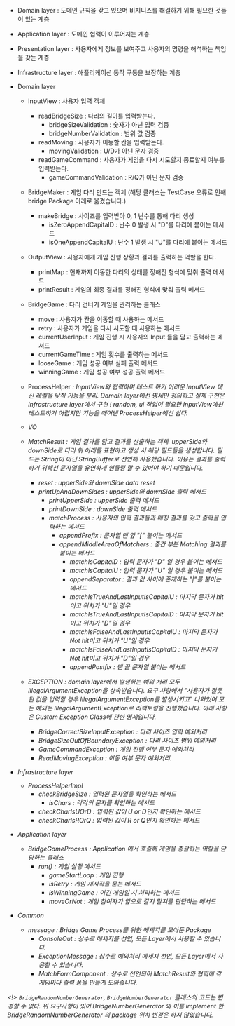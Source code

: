 - Domain layer : 도메인 규칙을 갖고 있으며 비지니스를 해결하기 위해 필요한 것들이 있는 계층
- Application layer : 도메인 협력이 이루어지는 계층
- Presentation layer : 사용자에게 정보를 보여주고 사용자의 명령을 해석하는 책임을 갖는 계층
- Infrastructure layer : 애플리케이션 동작 구동을 보장하는 계층


- Domain layer
    - InputView : 사용자 입력 객체
        - readBridgeSize  : 다리의 길이를 입력받는다.
            - bridgeSizeValidation : 숫자가 아닌 입력 검증
            - bridgeNumberValidation : 범위 값 검증
        - readMoving      : 사용자가 이동할 칸을 입력받는다.
            - movingValidation : U/D가 아닌 문자 검증
        - readGameCommand : 사용자가 게임을 다시 시도할지 종료할지 여부를 입력받는다.
            - gameCommandValidation : R/Q가 아닌 문자 검증

    - BridgeMaker : 게임 다리 만드는 객체 (해당 클래스는 TestCase 오류로 인해 bridge Package 아래로
      옮겼습니다.)
        - makeBridge : 사이즈를 입력받아 0, 1 난수를 통해 다리 생성
            - isZeroAppendCapitalD : 난수 0 발생 시 "D"를 다리에 붙이는 메서드
            - isOneAppendCapitalU : 난수 1 발생 시 "U"를 다리에 붙이는 메서드

    - OutputView : 사용자에게 게임 진행 상황과 결과를 출력하는 역할을 한다.
        - printMap : 현재까지 이동한 다리의 상태를 정해진 형식에 맞춰 출력 메서드
        - printResult : 게임의 최종 결과를 정해진 형식에 맞춰 출력 메서드

    - BridgeGame : 다리 건너기 게임을 관리하는 클래스
        - move : 사용자가 칸을 이동할 때 사용하는 메서드
        - retry : 사용자가 게임을 다시 시도할 때 사용하는 메서드
        - currentUserInput : 게임 진행 시 사용자의 Input 들을 담고 출력하는 메서드
        - currentGameTime : 게임 횟수를 출력하는 메서드
        - looseGame : 게임 성공 여부 실패 출력 메서드
        - winningGame : 게임 성공 여부 성공 출력 메서드

    - ProcessHelper<I> : InputView와 협력하며 테스트 하기 어려운 InputView 대신
      레벨을 낮춰 기능을 분리. Domain layer에선 명세만 정의하고 실제 구현은 Infrastructure layer에서 구현
      ! random, ui 작업이 필요한 InputView에선 테스트하기 어렵지만 기능을 떼어낸 ProcessHelper에선 쉽다.

    - VO
    - MatchResult : 게임 결과를 담고 결과를 산출하는 객체. upperSide와 downSide로 다리 위 아래를 표현하고
      생성 시 해당 필드들을 생성합니다. 필드는 String이 아닌 StringBuffer로 선언해 사용했습니다.
      이유는 결과를 출력하기 위해선 문자열을 유연하게 핸들링 할 수 있어야 하기 때문입니다.
        - reset : upperSide와 downSide data reset
        - printUpAndDownSides : upperSide와 downSide 출력 메서드
            - printUpperSide : upperSide 출력 메서드
            - printDownSide : downSide 출력 메서드
            - matchProcess : 사용자의 입력 결과들과 매칭 결과를 갖고 출력을 입력하는 메서드
                - appendPrefix : 문자열 맨 앞 "[" 붙이는 메서드
                - appendMiddleAreaOfMatchers : 중간 부분 Matching 결과를 붙이는 메서드
                    - matchIsCapitalD : 입력 문자가 "D" 일 경우 붙이는 메서드
                    - matchIsCapitalU : 입력 문자가 "U" 일 경우 붙이는 메서드
                    - appendSeparator : 결과 값 사이에 존재하는 "|"를 붙이는 메서드
                    - matchIsTrueAndLastInputIsCapitalU : 마지막 문자가 hit이고 위치가 "U"일 경우
                    - matchIsTrueAndLastInputIsCapitalD : 마지막 문자가 hit이고 위치가 "D"일 경우
                    - matchIsFalseAndLastInputIsCapitalU : 마지막 문자가 Not hit이고 위치가 "U"일 경우
                    - matchIsFalseAndLastInputIsCapitalD : 마지막 문자가 Not hit이고 위치가 "D"일 경우
                    - appendPostfix : 맨 끝 문자열 붙이는 메서드

    - EXCEPTION : domain layer에서 발생하는 예외 처리 모두 IllegalArgumentException을 상속받습니다.
      요구 사항에서 "사용자가 잘못된 값을 입력할 경우 IllegalArgumentException를 발생시키고" 나와있어
      모든 예외는 IllegalArgumentException로 리팩토링을 진행했습니다.
      아래 사항은 Custom Exception Class에 관한 명세입니다.
        - BridgeCorrectSizeInputException : 다리 사이즈 입력 예외처리
        - BridgeSizeOutOfBoundaryException : 다리 사이즈 범위 예외처리
        - GameCommandException : 게임 진행 여부 문자 예외처리
        - ReadMovingException : 이동 여부 문자 예외처리.

- Infrastructure layer
    - ProcessHelperImpl
        - checkBridgeSize : 입력된 문자열을 확인하는 메서드
            - isChars : 각각의 문자를 확인하는 메서드
        - checkCharIsUOrD : 입력된 값이 U or D인지 확인하는 메서드
        - checkCharIsROrQ : 입력된 값이 R or Q인지 확인하는 메서드

- Application layer
    - BridgeGameProcess : Application 에서 호출해 게임을 총괄하는 역할을 담당하는 클래스
        - run() : 게임 실행 메서드
            - gameStartLoop : 게임 진행
            - isRetry : 게임 재시작을 묻는 메서드
            - isWinningGame : 이긴 게임일 시 처리하는 메서드
            - moveOrNot : 게임 참여자가 앞으로 갈지 말지를 판단하는 메서드

- Common
    - message : Bridge Game Process를 위한 메세지를 모아둔 Package
        - ConsoleOut : 상수로 메세지를 선언, 모든 Layer에서 사용할 수 있습니다.
        - ExceptionMessage : 상수로 예외처리 메세지 선언, 모든 Layer에서 사용할 수 있습니다.
        - MatchFormComponent : 상수로 선언되어 MatchResult와 협력해 각 게임마다 출력 폼을 만들게 도와줍니다.

<!> `BridgeRandomNumberGenerator`, `BridgeNumberGenerator` 클래스의 코드는 변경할 수 없다.
위 요구사항이 있어 BridgeNumberGenerator 와 이를 implement 한 BridgeRandomNumberGenerator
의 package 위치 변경은 하지 않았습니다.
